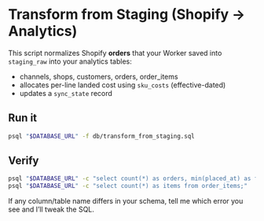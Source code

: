 # Transform from Staging (Shopify → Analytics)

This script normalizes Shopify **orders** that your Worker saved into `staging_raw` into your analytics tables:
- channels, shops, customers, orders, order_items
- allocates per-line landed cost using `sku_costs` (effective-dated)
- updates a `sync_state` record

## Run it
```bash
psql "$DATABASE_URL" -f db/transform_from_staging.sql
```

## Verify
```bash
psql "$DATABASE_URL" -c "select count(*) as orders, min(placed_at) as first, max(placed_at) as last from orders;"
psql "$DATABASE_URL" -c "select count(*) as items from order_items;"
```

If any column/table name differs in your schema, tell me which error you see and I’ll tweak the SQL.
